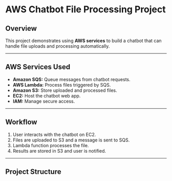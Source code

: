 # AWS Chatbot File Processing Project

## Overview
This project demonstrates using **AWS services** to build a chatbot that can handle file uploads and processing automatically.

---

## AWS Services Used
- **Amazon SQS:** Queue messages from chatbot requests.  
- **AWS Lambda:** Process files triggered by SQS.  
- **Amazon S3:** Store uploaded and processed files.  
- **EC2:** Host the chatbot web app.  
- **IAM:** Manage secure access.  

---

## Workflow
1. User interacts with the chatbot on EC2.  
2. Files are uploaded to S3 and a message is sent to SQS.  
3. Lambda function processes the file.  
4. Results are stored in S3 and user is notified.  

---

## Project Structure
